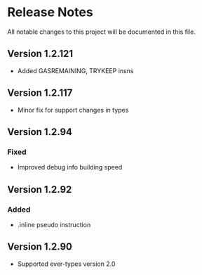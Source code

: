 # Release Notes

All notable changes to this project will be documented in this file.

## Version 1.2.121

- Added GASREMAINING, TRYKEEP insns

## Version 1.2.117

- Minor fix for support changes in types

## Version 1.2.94

### Fixed

- Improved debug info building speed

## Version 1.2.92

### Added

- .inline pseudo instruction

## Version 1.2.90

- Supported ever-types version 2.0